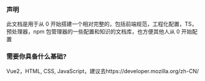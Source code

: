 ### 声明

此文档是用于从 0 开始搭建一个相对完整的，包括前端规范，工程化配置，TS，预处理器，npm 包管理器的一些配置和知识的文档库，也方便其他人从 0 开始配置

### 需要你具备什么基础?

Vue2，HTML, CSS, JavaScript，建议去https://developer.mozilla.org/zh-CN/
